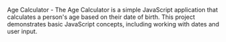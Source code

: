Age Calculator -
The Age Calculator is a simple JavaScript application that calculates a person's age based on their date of birth. This project demonstrates basic JavaScript concepts, including working with dates and user input.
